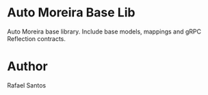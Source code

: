 # Auto Moreira Base Lib
Auto Moreira base library. Include base models, mappings and gRPC Reflection contracts.

# Author
Rafael Santos

